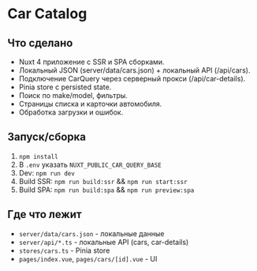 # Car Catalog

## Что сделано

- Nuxt 4 приложение с SSR и SPA сборками.
- Локальный JSON (server/data/cars.json) + локальный API (/api/cars).
- Подключение CarQuery через серверный прокси (/api/car-details).
- Pinia store с persisted state.
- Поиск по make/model, фильтры.
- Страницы списка и карточки автомобиля.
- Обработка загрузки и ошибок.

## Запуск/сборка

1. `npm install`
2. В `.env` указать `NUXT_PUBLIC_CAR_QUERY_BASE`
3. Dev: `npm run dev`
4. Build SSR: `npm run build:ssr` && `npm run start:ssr`
5. Build SPA: `npm run build:spa` && `npm run preview:spa`

## Где что лежит

- `server/data/cars.json` - локальные данные
- `server/api/*.ts` - локальные API (cars, car-details)
- `stores/cars.ts` - Pinia store
- `pages/index.vue`, `pages/cars/[id].vue` - UI
